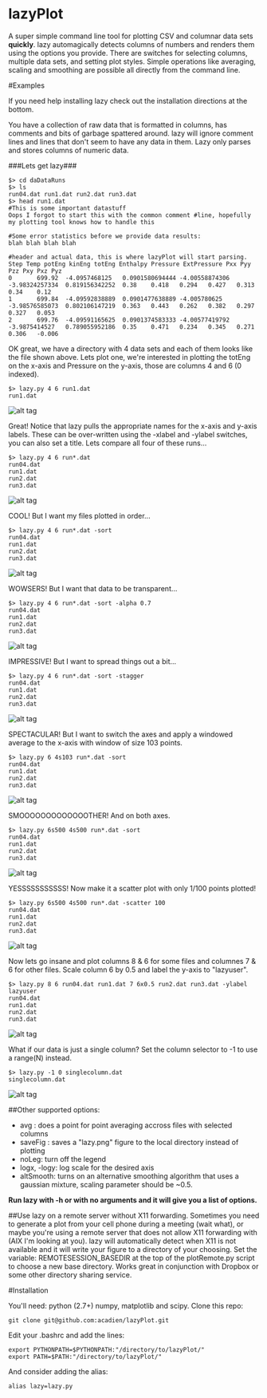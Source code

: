 # lazyPlot
A super simple command line tool for plotting CSV and columnar data sets **quickly**. lazy automagically detects columns of numbers and renders them using the options you provide. There are switches for selecting columns, multiple data sets, and setting plot styles. Simple operations like averaging, scaling and smoothing are possible all directly from the command line. 

#Examples

If you need help installing lazy check out the installation directions at the bottom.

You have a collection of raw data that is formatted in columns, has comments and bits of garbage spattered around. lazy will ignore comment lines and lines that don't seem to have any data in them. Lazy only parses and stores columns of numeric data. 

###Lets get lazy###
```
$> cd daDataRuns
$> ls
run04.dat run1.dat run2.dat run3.dat
$> head run1.dat
#This is some important datastuff
Oops I forgot to start this with the common comment #line, hopefully my plotting tool knows how to handle this

#Some error statistics before we provide data results:
blah blah blah blah

#header and actual data, this is where lazyPlot will start parsing.
Step Temp potEng kinEng totEng Enthalpy Pressure ExtPressure Pxx Pyy Pzz Pxy Pxz Pyz
0       699.92  -4.0957468125   0.0901580694444 -4.00558874306  -3.98324257334  0.819156342252  0.38    0.418   0.294   0.427   0.313   0.34    0.12
1       699.84  -4.09592838889  0.0901477638889 -4.005780625    -3.98576585073  0.802106147219  0.363   0.443   0.262   0.382   0.297   0.327   0.053
2       699.76  -4.09591165625  0.0901374583333 -4.00577419792  -3.9875414527   0.789055952186  0.35    0.471   0.234   0.345   0.271   0.306   -0.006
```

OK great, we have a directory with 4 data sets and each of them looks like the file shown above. Lets plot one, we're interested in plotting the totEng on the x-axis and Pressure on the y-axis, those are columns 4 and 6 (0 indexed).

```
$> lazy.py 4 6 run1.dat
run1.dat
```
![alt tag](http://i.imgur.com/BfBlJJ8.png)

Great! Notice that lazy pulls the appropriate names for the x-axis and y-axis labels. These can be over-written using the -xlabel and -ylabel switches, you can also set a title. Lets compare all four of these runs...

```
$> lazy.py 4 6 run*.dat
run04.dat
run1.dat
run2.dat
run3.dat
```
![alt tag](http://i.imgur.com/VJKwU13.png)

COOL! But I want my files plotted in order... 
```
$> lazy.py 4 6 run*.dat -sort
run04.dat
run1.dat
run2.dat
run3.dat
```
![alt tag](http://i.imgur.com/V2IcBpO.png)

WOWSERS! But I want that data to be transparent...
```
$> lazy.py 4 6 run*.dat -sort -alpha 0.7
run04.dat
run1.dat
run2.dat
run3.dat
```
![alt tag](http://i.imgur.com/CPEBm6p.png)

IMPRESSIVE! But I want to spread things out a bit...
```
$> lazy.py 4 6 run*.dat -sort -stagger
run04.dat
run1.dat
run2.dat
run3.dat
```
![alt tag](http://i.imgur.com/eCKwtz3.png)

SPECTACULAR! But I want to switch the axes and apply a windowed average to the x-axis with window of size 103 points.
```
$> lazy.py 6 4s103 run*.dat -sort
run04.dat
run1.dat
run2.dat
run3.dat
```
![alt tag](http://i.imgur.com/GdQxARp.png)

SMOOOOOOOOOOOOOTHER! And on both axes.
```
$> lazy.py 6s500 4s500 run*.dat -sort
run04.dat
run1.dat
run2.dat
run3.dat
```
![alt tag](http://i.imgur.com/PUh7H2A.png)

YESSSSSSSSSSS! Now make it a scatter plot with only 1/100 points plotted!
```
$> lazy.py 6s500 4s500 run*.dat -scatter 100
run04.dat
run1.dat
run2.dat
run3.dat
```
![alt tag](http://i.imgur.com/4qFPbQf.png)

Now lets go insane and plot columns 8 & 6 for some files and columnes 7 & 6 for other files. Scale column 6 by 0.5
and label the y-axis to "lazyuser".
```
$> lazy.py 8 6 run04.dat run1.dat 7 6x0.5 run2.dat run3.dat -ylabel lazyuser
run04.dat
run1.dat
run2.dat
run3.dat
```
![alt tag](http://i.imgur.com/6B8ZSzB.png)

What if our data is just a single column? Set the column selector to -1 to use a range(N) instead.
```
$> lazy.py -1 0 singlecolumn.dat
singlecolumn.dat
```
![alt tag](http://i.imgur.com/V5ETGHy.png)

##Other supported options:
- avg : does a point for point averaging accross files with selected columns
- saveFig : saves a "lazy.png" figure to the local directory instead of plotting
- noLeg: turn off the legend
- logx, -logy: log scale for the desired axis
- altSmooth: turns on an alternative smoothing algorithm that uses a gaussian mixture, scaling parameter should be ~0.5.

**Run lazy with -h or with no arguments and it will give you a list of options.**

##Use lazy on a remote server without X11 forwarding.
Sometimes you need to generate a plot from your cell phone during a meeting (wait what), or maybe you're using a remote server that does not allow X11 forwarding with (AIX I'm looking at you). lazy will automatically detect when X11 is not available and it will write your figure to a directory of your choosing. Set the variable:
REMOTESESSION_BASEDIR at the top of the plotRemote.py script to choose a new base directory. Works great in conjunction with Dropbox or some other directory sharing service.


#Installation

You'll need: python (2.7+) numpy, matplotlib and scipy. Clone this repo:
```
git clone git@github.com:acadien/lazyPlot.git
```

Edit your .bashrc and add the lines:
```
export PYTHONPATH=$PYTHONPATH:"/directory/to/lazyPlot/"
export PATH=$PATH:"/directory/to/lazyPlot/"
```

And consider adding the alias:
```
alias lazy=lazy.py
```
